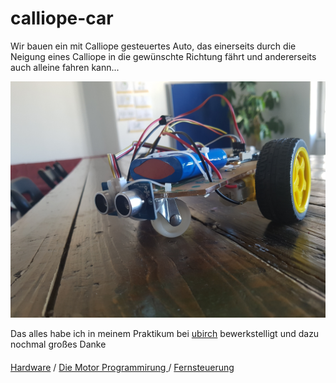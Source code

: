 # calliope-car

Wir bauen ein mit Calliope gesteuertes Auto, das einerseits durch die Neigung eines Calliope in die gewünschte 
Richtung fährt und andererseits auch alleine fahren kann...

![bild-name](img/CalliopeAuto.jpg)


Das alles habe ich in meinem Praktikum bei [ubirch](https://ubirch.de) bewerkstelligt 
und dazu nochmal großes Danke 


#### 
[Hardware](https://github.com/Mcccake/calliope-car/blob/master/doc/hardware.md) / 
 [Die Motor Programmirung ](https://github.com/Mcccake/calliope-car/blob/master/doc/motor.md) / 
  [Fernsteuerung](https://github.com/Mcccake/calliope-car/blob/master/doc/fernsteuerung.md)
                                                                                  
